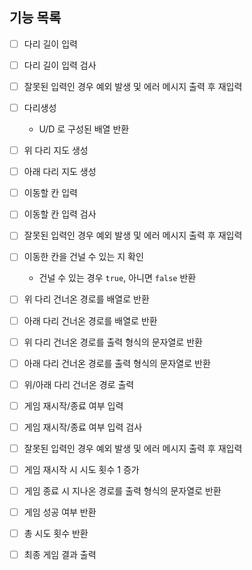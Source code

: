 ## 기능 목록

- [ ] 다리 길이 입력
- [ ] 다리 길이 입력 검사
- [ ] 잘못된 입력인 경우 예외 발생 및 에러 메시지 출력 후 재입력

- [ ] 다리생성
  - U/D 로 구성된 배열 반환
  
- [ ] 위 다리 지도 생성
- [ ] 아래 다리 지도 생성

- [ ] 이동할 칸 입력
- [ ] 이동할 칸 입력 검사
- [ ] 잘못된 입력인 경우 예외 발생 및 에러 메시지 출력 후 재입력

- [ ] 이동한 칸을 건널 수 있는 지 확인
  - 건널 수 있는 경우 `true`, 아니면 `false` 반환

- [ ] 위 다리 건너온 경로를 배열로 반환
- [ ] 아래 다리 건너온 경로를 배열로 반환

- [ ] 위 다리 건너온 경로를 출력 형식의 문자열로 반환
- [ ] 아래 다리 건너온 경로를 출력 형식의 문자열로 반환

- [ ] 위/아래 다리 건너온 경로 출력

- [ ] 게임 재시작/종료 여부 입력
- [ ] 게임 재시작/종료 여부 입력 검사
- [ ] 잘못된 입력인 경우 예외 발생 및 에러 메시지 출력 후 재입력

- [ ] 게임 재시작 시 시도 횟수 1 증가

- [ ] 게임 종료 시 지나온 경로를 출력 형식의 문자열로 반환
- [ ] 게임 성공 여부 반환
- [ ] 총 시도 횟수 반환

- [ ] 최종 게임 결과 출력